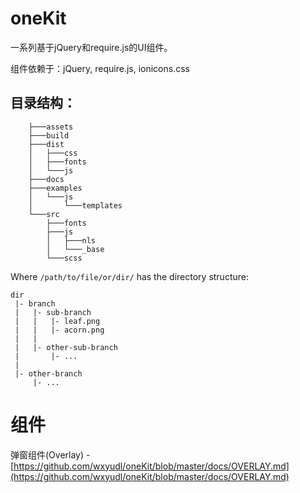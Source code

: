 oneKit
======

一系列基于jQuery和require.js的UI组件。

组件依赖于：jQuery, require.js, ionicons.css

## 目录结构：
        ├───assets
        ├───build
        ├───dist
        │   ├───css
        │   ├───fonts
        │   └───js
        ├───docs
        ├───examples
        │   └───js
        │       └───templates
        └───src
            ├───fonts
            ├───js
            │   ├───nls
            │   └───_base
            └───scss

Where `/path/to/file/or/dir/` has the directory structure:

    dir
     |- branch
     |   |- sub-branch
     |   |   |- leaf.png
     |   |   |- acorn.png
     |   |
     |   |- other-sub-branch
     |       |- ...
     |    
     |- other-branch
         |- ...

组件
======
弹窗组件(Overlay) - [https://github.com/wxyudl/oneKit/blob/master/docs/OVERLAY.md](https://github.com/wxyudl/oneKit/blob/master/docs/OVERLAY.md)
